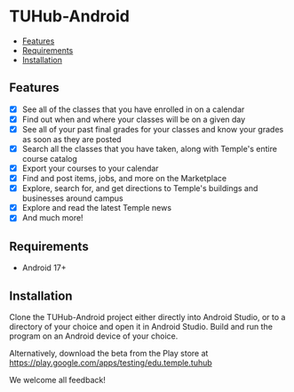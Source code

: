 # TUHub-Android
- [Features](#features)
- [Requirements](#requirements)
- [Installation](#installation)

## Features

- [x] See all of the classes that you have enrolled in on a calendar
- [x] Find out when and where your classes will be on a given day
- [x] See all of your past final grades for your classes and know your grades as soon as they are posted
- [x] Search all the classes that you have taken, along with Temple's entire course catalog
- [x] Export your courses to your calendar
- [x] Find and post items, jobs, and more on the Marketplace
- [x] Explore, search for, and get directions to Temple's buildings and businesses around campus
- [x] Explore and read the latest Temple news
- [x] And much more!

## Requirements

- Android 17+

## Installation

Clone the TUHub-Android project either directly into Android Studio, or to a directory of your choice and open it in Android Studio. Build and run the program on an Android device of your choice.

Alternatively, download the beta from the Play store at https://play.google.com/apps/testing/edu.temple.tuhub

We welcome all feedback!
